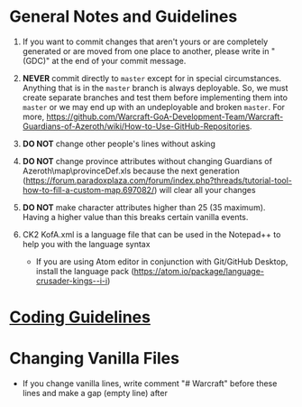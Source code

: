 # General Notes and Guidelines

1. If you want to commit changes that aren't yours or are completely generated or are moved from one place to another, please write in "(GDC)" at the end of your commit message.

2. **NEVER** commit directly to `master` except for in special circumstances. Anything that is in the `master` branch is always deployable. So, we must create separate branches and test them before implementing them into `master` or we may end up with an undeployable and broken `master`. For more, https://github.com/Warcraft-GoA-Development-Team/Warcraft-Guardians-of-Azeroth/wiki/How-to-Use-GitHub-Repositories.

3. **DO NOT** change other people's lines without asking

4. **DO NOT** change province attributes without changing Guardians of Azeroth\map\provinceDef.xls
because the next generation (https://forum.paradoxplaza.com/forum/index.php?threads/tutorial-tool-how-to-fill-a-custom-map.697082/) will clear all your changes

5. **DO NOT** make character attributes higher than 25 (35 maximum). Having a higher value than this breaks certain vanilla
events.

6. CK2 KofA.xml is a language file that can be used in the Notepad++ to help you with the language syntax
      - If you are using Atom editor in conjunction with Git/GitHub Desktop, install the language pack (https://atom.io/package/language-crusader-kings--i-i)

# [Coding Guidelines](DEVELOPMENT.md)
 
# Changing Vanilla Files
- If you change vanilla lines, write comment "# Warcraft" before these lines and make a gap (empty line) after
